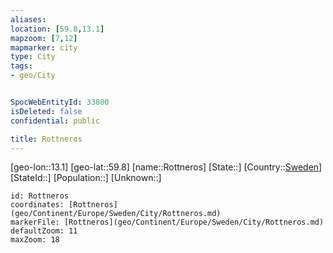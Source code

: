 ```yaml
---
aliases: 
location: [59.8,13.1]
mapzoom: [7,12] 
mapmarker: city 
type: City
tags:
- geo/City


SpocWebEntityId: 33800
isDeleted: false
confidential: public

title: Rottneros
---
```

[geo-lon::13.1]
[geo-lat::59.8]
[name::Rottneros]
[State::]
[Country::[Sweden](geo/Continent/Europe/Sweden.md)]
[StateId::]
[Population::]
[Unknown::]


```leaflet
id: Rottneros
coordinates: [Rottneros](geo/Continent/Europe/Sweden/City/Rottneros.md)
markerFile: [Rottneros](geo/Continent/Europe/Sweden/City/Rottneros.md)
defaultZoom: 11 
maxZoom: 18
```


